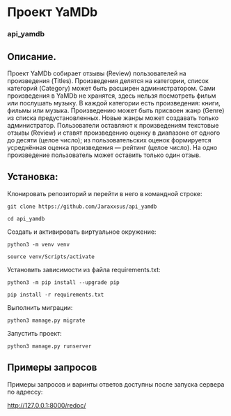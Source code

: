 # Проект YaMDb
### api_yamdb

## **Описание**. 

Проект YaMDb собирает отзывы (Review) пользователей на произведения (Titles). 
Произведения делятся на категории, список категорий (Category) может быть расширен администратором.
Сами произведения в YaMDb не хранятся, здесь нельзя посмотреть фильм или послушать музыку.
В каждой категории есть произведения: книги, фильмы или музыка.
Произведению может быть присвоен жанр (Genre) из списка предустановленных. 
Новые жанры может создавать только администратор.
Пользователи оставляют к произведениям текстовые отзывы (Review) и 
ставят произведению оценку в диапазоне от одного до десяти (целое число); 
из пользовательских оценок формируется усреднённая оценка произведения — рейтинг (целое число). 
На одно произведение пользователь может оставить только один отзыв.


## **Установка**:

Клонировать репозиторий и перейти в него в командной строке:

```
git clone https://github.com/Jaraxxsus/api_yamdb
```

```
cd api_yamdb
```

Cоздать и активировать виртуальное окружение:

```
python3 -m venv venv
```

```
source venv/Scripts/activate
```

Установить зависимости из файла requirements.txt:

```
python3 -m pip install --upgrade pip
```

```
pip install -r requirements.txt
```

Выполнить миграции:

```
python3 manage.py migrate
```

Запустить проект:

```
python3 manage.py runserver
```

## **Примеры запросов**

Примеры запросов и варинты ответов доступны после запуска сервера по адрессу:

http://127.0.0.1:8000/redoc/